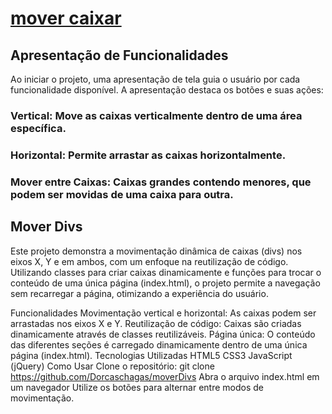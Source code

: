 # <a href="https://dorcaschagas.github.io/moverDivs/">mover caixar</a>


## Apresentação de Funcionalidades
Ao iniciar o projeto, uma apresentação de tela guia o usuário por cada funcionalidade disponível. A apresentação destaca os botões e suas ações:

### Vertical: Move as caixas verticalmente dentro de uma área específica.
### Horizontal: Permite arrastar as caixas horizontalmente.
### Mover entre Caixas: Caixas grandes contendo menores, que podem ser movidas de uma caixa para outra.


## Mover Divs
Este projeto demonstra a movimentação dinâmica de caixas (divs) nos eixos X, Y e em ambos, com um enfoque na reutilização de código. Utilizando classes para criar caixas dinamicamente e funções para trocar o conteúdo de uma única página (index.html), o projeto permite a navegação sem recarregar a página, otimizando a experiência do usuário.

Funcionalidades
Movimentação vertical e horizontal: As caixas podem ser arrastadas nos eixos X e Y.
Reutilização de código: Caixas são criadas dinamicamente através de classes reutilizáveis.
Página única: O conteúdo das diferentes seções é carregado dinamicamente dentro de uma única página (index.html).
Tecnologias Utilizadas
HTML5
CSS3
JavaScript (jQuery)
Como Usar
Clone o repositório: git clone https://github.com/Dorcaschagas/moverDivs
Abra o arquivo index.html em um navegador
Utilize os botões para alternar entre modos de movimentação.


